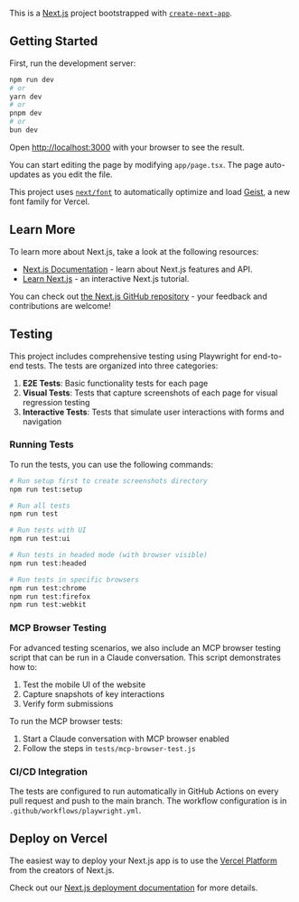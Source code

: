 This is a [Next.js](https://nextjs.org) project bootstrapped with [`create-next-app`](https://nextjs.org/docs/app/api-reference/cli/create-next-app).

## Getting Started

First, run the development server:

```bash
npm run dev
# or
yarn dev
# or
pnpm dev
# or
bun dev
```

Open [http://localhost:3000](http://localhost:3000) with your browser to see the result.

You can start editing the page by modifying `app/page.tsx`. The page auto-updates as you edit the file.

This project uses [`next/font`](https://nextjs.org/docs/app/building-your-application/optimizing/fonts) to automatically optimize and load [Geist](https://vercel.com/font), a new font family for Vercel.

## Learn More

To learn more about Next.js, take a look at the following resources:

- [Next.js Documentation](https://nextjs.org/docs) - learn about Next.js features and API.
- [Learn Next.js](https://nextjs.org/learn) - an interactive Next.js tutorial.

You can check out [the Next.js GitHub repository](https://github.com/vercel/next.js) - your feedback and contributions are welcome!

## Testing

This project includes comprehensive testing using Playwright for end-to-end tests. The tests are organized into three categories:

1. **E2E Tests**: Basic functionality tests for each page
2. **Visual Tests**: Tests that capture screenshots of each page for visual regression testing
3. **Interactive Tests**: Tests that simulate user interactions with forms and navigation

### Running Tests

To run the tests, you can use the following commands:

```bash
# Run setup first to create screenshots directory
npm run test:setup

# Run all tests
npm run test

# Run tests with UI
npm run test:ui

# Run tests in headed mode (with browser visible)
npm run test:headed

# Run tests in specific browsers
npm run test:chrome
npm run test:firefox
npm run test:webkit
```

### MCP Browser Testing

For advanced testing scenarios, we also include an MCP browser testing script that can be run in a Claude conversation. This script demonstrates how to:

1. Test the mobile UI of the website
2. Capture snapshots of key interactions
3. Verify form submissions

To run the MCP browser tests:
1. Start a Claude conversation with MCP browser enabled
2. Follow the steps in `tests/mcp-browser-test.js`

### CI/CD Integration

The tests are configured to run automatically in GitHub Actions on every pull request and push to the main branch. The workflow configuration is in `.github/workflows/playwright.yml`.

## Deploy on Vercel

The easiest way to deploy your Next.js app is to use the [Vercel Platform](https://vercel.com/new?utm_medium=default-template&filter=next.js&utm_source=create-next-app&utm_campaign=create-next-app-readme) from the creators of Next.js.

Check out our [Next.js deployment documentation](https://nextjs.org/docs/app/building-your-application/deploying) for more details.
